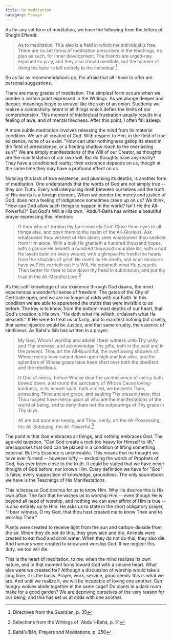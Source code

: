 ```yaml
---
title: On meditation
category: Essays
---
```


As for any set form of meditation, we have the following from the
letters of Shoghi Effendi:

> As to meditation: This also is a field in which the individual is
> free.  There are no set forms of meditation prescribed in the
> teachings, no plan as such, for inner development.  The friends are
> urged-nay enjoined-to pray, and they also should meditate, but the
> manner of doing the latter is left entirely to the individual.[^1]

So as far as recommendations go, I'm afraid that all I have to offer are
personal suggestions.

There are many grades of meditation.  The simplest form occurs when we
ponder a certain point expressed in the Writings.  As we plunge deeper
and deeper, meanings begin to unravel like the skin of an onion.
Suddenly we realize a connectivity latent in all things which defies the
limits of our comprehension.  This moment of intellectual frustration
usually results in a feeling of awe, and of mental tiredness.  After
this point, I often fall asleep.

A more subtle meditation involves releasing the mind from its material
condition.  We are all created of God.  With respect to Him, in the
field of true existence, none of us exist.  "How can utter nothingness
gallop its steed in the field of preexistence, or a fleeting shadow
reach to the everlasting sun?"  We are simply manifestations of the Will
of our Creator, as thoughts are the manifestation of our own will.  But
do thoughts have any reality?  They have a conditioned reality; their
existence depends on us, though at the same time they may have a
profound effect on us.

Noticing this lack of true existence, and plumbing its depths, is
another form of meditation.  One understands that the words of God are
not simply true -- they *are* Truth.  Every veil interposing itself
between ourselves and the truth of His words is a foreign element.  When
we ponder the mercy and justice of God, does not a feeling of indignance
sometimes creep up on us?  We think, "How can God allow such things to
happen in the world?  Isn't He the All-Powerful?"  But God's Will is His
own.  `Abdu'l-Bahá has written a beautiful prayer expressing this
intention:

> O thou who art turning thy face towards God!  Close thine eyes to all
> things else, and open them to the realm of the All-Glorious.  Ask
> whatsoever thou wishest of Him alone; seek whatsoever thou seekest
> from Him alone.  With a look He granteth a hundred thousand hopes,
> with a glance He healeth a hundred thousand incurable ills, with a nod
> He layeth balm on every wound, with a glimpse He freeth the hearts
> from the shackles of grief.  He doeth as He doeth, and what recourse
> have we?  He carrieth out His Will, He ordaineth what He pleaseth.
> Then better for thee to bow down thy head in submission, and put thy
> trust in the All-Merciful Lord.[^2]

As this self-knowledge of our existence through God dawns, the mind
experiences a wonderful sense of freedom.  The gates of the City of
Certitude open, and we are no longer at odds with our Faith.  In this
condition we are able to apprehend the truths that were invisible to us
before.  The key is to know, from the bottom-most depths of our heart,
that God's creation is His own.  "He doth what He willeth, ordaineth
what He pleaseth."  If He were to treat us unfairly, and to manifest
nothing but cruelty, that same injustice would be Justice, and that same
cruelty, the essence of kindliness.  As Bahá'u'lláh has written in a
prayer:

> My God, Whom I worship and adore!  I bear witness unto Thy unity and
> Thy oneness, and acknowledge Thy gifts, both in the past and in the
> present.  Thou art the All-Bountiful, the overflowing showers of Whose
> mercy have rained down upon high and low alike, and the splendors of
> Whose grace have been shed over both the obedient and the rebellious.
>
> O God of mercy, before Whose door the quintessence of mercy hath bowed
> down, and round the sanctuary of Whose Cause loving-kindness, in its
> inmost spirit, hath circled, we beseech Thee, entreating Thine ancient
> grace, and seeking Thy present favor, that Thou mayest have mercy upon
> all who are the manifestations of the world of being, and to deny them
> not the outpourings of Thy grace in Thy days.
>
> All are but poor and needy, and Thou, verily, art the All-Possessing,
> the All-Subduing, the All-Powerful.[^3]

The point is that God embraces all things, and nothing embraces God.
The age-old question, "Can God create a rock too heavy for Himself to
lift," presupposes that God can be placed in a condition of lifting
something external.  But His Essence is unknowable.  This means that no
thought we have ever formed -- however lofty -- excluding the words of
Prophets of God, has ever been close to the truth.  It could be stated
that we have never thought of God before, nor known Him.  Every
definition we have for "God" is false; every supposition of knowledge,
groundless.  The only sourcebook we have is the Teachings of His
Manifestations.

This is because God desires for us to know Him.  Why He desires this is
His own affair.  The fact that he wishes us to worship Him -- even
though He is beyond all need of worship, and nothing we can ever affirm
of Him is true -- is also entirely up to Him.  He asks us to state in
the short obligatory prayer, "I bear witness, O my God, that thou hast
created me to know Thee and to worship Thee."

Plants were created to receive light from the sun and carbon-dioxide
from the air.  When they do not do this, they grow sick and die.
Animals were created to eat food and drink water.  When they do not do
this, they also die.  And humans were created to know and worship God.
If we neglect this duty, we too will die.

This is the heart of meditation, to me: when the mind realizes its own
nature, and in that moment turns toward God with a sincere heart.  What
else were we created for?  Although a discussion of worship would take a
long time, it is the basis.  Prayer, work, service, good deeds: this is
what we are.  And until we realize it, we will be incapable of loving
one another.  Can hungry wolves abide together in the same cage?  Do
plants in a dark room make for a good garden?  We are depriving
ourselves of the very reason for our being, and this has set us at odds
with one another.

[^1]:  Directives from the Guardian, p. 35

[^2]:  Selections from the Writings of `Abdu'l-Bahá, p. 51

[^3]:  Bahá'u'lláh, Prayers and Meditations, p. 250


